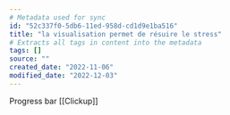 ```yaml
---
# Metadata used for sync
id: "52c337f0-5db6-11ed-958d-cd1d9e1ba516"
title: "la visualisation permet de résuire le stress"
# Extracts all tags in content into the metadata
tags: []
source: ""
created_date: "2022-11-06"
modified_date: "2022-12-03"
---
```

Progress bar [[Clickup]]